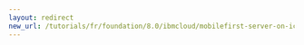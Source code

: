 ```yaml
---
layout: redirect
new_url: /tutorials/fr/foundation/8.0/ibmcloud/mobilefirst-server-on-icp/monitoring-mobilefirst-on-icp/
---
```

